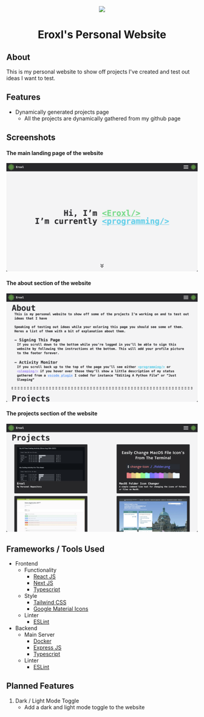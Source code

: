 <p align="center">
  <img src="./src/frontend/src/images/logo.png" height=200 />
</p>

<h1 align="center">
Eroxl's Personal Website
</h1>

## About
This is my personal website to show off projects I've created and test out ideas I want to test.

## Features
* Dynamically generated projects page
  * All the projects are dynamically gathered from my github page

## Screenshots
#### The main landing page of the website
![Main Page Screenshot](./images/Landing%20Page.png)

#### The about section of the website
![About Page Screenshot](./images/About%20Page.png)

#### The projects section of the website
![Projects Page Screenshot](./images/Projects%20Page.png)

## Frameworks / Tools Used
* Frontend
  * Functionality
    * [React JS](https://reactjs.org/)
    * [Next JS](https://nextjs.org/)
    * [Typescript](https://www.typescriptlang.org/)
  * Style
    * [Tailwind CSS](https://tailwindcss.com/)
    * [Google Material Icons](https://fonts.google.com/icons?selected=Material+Icons:beenhere)
  * Linter
    * [ESLint](https://eslint.org/)
* Backend
  * Main Server
    * [Docker](https://www.docker.com/)
    * [Express JS](https://expressjs.com/)
    * [Typescript](https://www.typescriptlang.org/)
  * Linter
    * [ESLint](https://eslint.org/)

## Planned Features
1. Dark / Light Mode Toggle
   * Add a dark and light mode toggle to the website